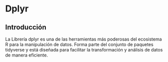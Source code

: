 # Dplyr
## Introducción
La Librería dplyr es una de las herramientas más poderosas del ecosistema R para la manipulación de datos. Forma parte del conjunto de paquetes tidyverse y está diseñada para facilitar la transformación y análisis de datos de manera eficiente.

